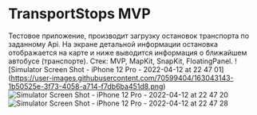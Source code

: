 # TransportStops MVP
Тестовое приложение, производит загрузку остановок транспорта по заданному Api. 
На экране детальной информации остановка отображается на карте и ниже выводится информация о ближайшем автобусе (транспорте).
Стек: MVP, MapKit, SnapKit, FloatingPanel.
![Simulator Screen Shot - iPhone 12 Pro - 2022-04-12 at 22 47 01]
(https://user-images.githubusercontent.com/70599404/163043143-1b50525e-3f73-4058-a714-f7db6ba451d8.png)
![Simulator Screen Shot - iPhone 12 Pro - 2022-04-12 at 22 47 20](https://user-images.githubusercontent.com/70599404/163043157-0f15c225-7e8d-42c4-8fe8-f20db78bdb24.png)
![Simulator Screen Shot - iPhone 12 Pro - 2022-04-12 at 22 47 28](https://user-images.githubusercontent.com/70599404/163043193-51b1fd77-b6c0-4c37-95b8-6c1e4f3b5b42.png)

